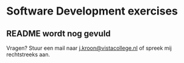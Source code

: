 # Software Development exercises

## README wordt nog gevuld

Vragen? Stuur een mail naar j.kroon@vistacollege.nl of spreek mij rechtstreeks aan.
